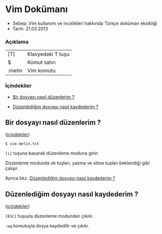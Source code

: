 Vim Dokümanı
============

- Sebep: Vim kullanımı ve incelikleri hakkında Türkçe doküman eksikliği
- Tarih: 21.03.2013

### Açıklama

<table>
  <tbody>
    <tr><td><key>[T]</key></td><td>Klavyedeki T tuşu</td></tr>
    <tr><td>$</td><td>Komut satırı</td></tr>
    <tr><td>:metin</td><td>Vim komutu</td></tr>
  </tbody>
</table>

### <a id="icindekiler" />İçindekiler

* [Bir dosyayı nasıl düzenlerim ?](#duzenle)

* [Düzenlediğim dosyayı nasıl kaydederim ?](#kaydetcik)

## <a id="duzenle" />Bir dosyayı nasıl düzenlerim ? 
([içindekiler](#icindekiler))

    $ vim metin.txt

`[i]` tuşuna basarak düzenleme moduna girin

Düzenleme modunda ok tuşları, yazma ve silme tuşları beklendiği gibi çalışır.

Ayrica bkz. [Düzenlediğim dosyayı nasıl kaydederim ?](#kaydetcik)

## <a id="kaydetcik" />Düzenlediğim dosyayı nasıl kaydederim ? 
([içindekiler](#icindekiler))

`[ESC]` tuşuyla düzenleme modundan çıkılır.

`:wq` komutuyla dosya kaydedilir ve çıkılır.
